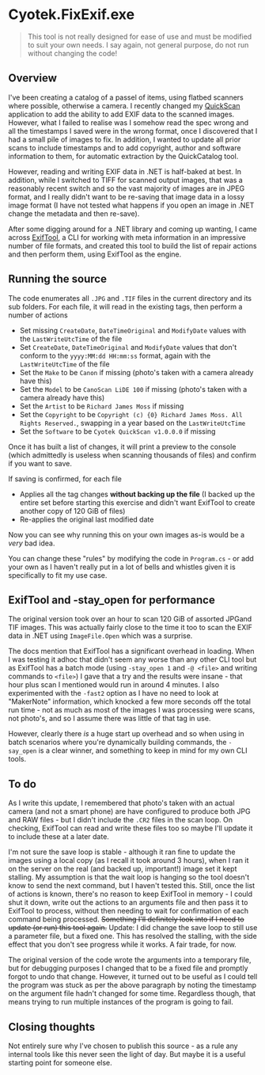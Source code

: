 # Cyotek.FixExif.exe

> This tool is not really designed for ease of use and must be
> modified to suit your own needs. I say again, not general
> purpose, do not run without changing the code!

## Overview

I've been creating a catalog of a passel of items, using flatbed
scanners where possible, otherwise a camera. I recently changed
my [QuickScan][quickscan] application to add the ability to add
EXIF data to the scanned images. However, what I failed to
realise was I somehow read the spec wrong and all the timestamps
I saved were in the wrong format, once I discovered that I had a
small pile of images to fix. In addition, I wanted to update all
prior scans to include timestamps and to add copyright, author
and software information to them, for automatic extraction by
the QuickCatalog tool.

However, reading and writing EXIF data in .NET is half-baked at
best. In addition, while I switched to TIFF for scanned output
images, that was a reasonably recent switch and so the vast
majority of images are in JPEG format, and I really didn't want
to be re-saving that image data in a lossy image format (I have
not tested what happens if you open an image in .NET change the
metadata and then re-save).

After some digging around for a .NET library and coming up
wanting, I came across [ExifTool][exiftool], a CLI for working
with meta information in an impressive number of file formats,
and created this tool to build the list of repair actions and
then perform them, using ExifTool as the engine.

## Running the source

The code enumerates all `.JPG` and `.TIF` files in the current
directory and its sub folders. For each file, it will read in
the existing tags, then perform a number of actions

* Set missing `CreateDate`, `DateTimeOriginal` and `ModifyDate`
  values with the `LastWriteUtcTime` of the file
* Set `CreateDate`, `DateTimeOriginal` and `ModifyDate` values
  that don't conform to the `yyyy:MM:dd HH:mm:ss` format, again
  with the `LastWriteUtcTime` of the file
* Set the `Make` to be `Canon` if missing (photo's taken with a
  camera already have this)
* Set the `Model` to be `CanoScan LiDE 100` if missing (photo's
  taken with a camera already have this)
* Set the `Artist` to be `Richard James Moss` if missing
* Set the `Copyright` to be `Copyright (c) {0} Richard James
  Moss. All Rights Reserved.`, swapping in a year based on the
  `LastWriteUtcTime`
* Set the `Software` to be `Cyotek QuickScan v1.0.0.0` if
  missing

Once it has built a list of changes, it will print a preview to
the console (which admittedly is useless when scanning thousands
of files) and confirm if you want to save.

If saving is confirmed, for each file

* Applies all the tag changes **without backing up the file** (I
  backed up the entire set before starting this exercise and
  didn't want ExifTool to create another copy of 120 GiB of
  files)
* Re-applies the original last modified date

Now you can see why running this on your own images as-is would
be a _very_ bad idea.

You can change these "rules" by modifying the code in
`Program.cs` - or add your own as I haven't really put in a lot
of bells and whistles given it is specifically to fit my use
case.

## ExifTool and -stay_open for performance

The original version took over an hour to scan 120 GiB of
assorted JPGand TIF images. This was actually fairly close to
the time it too to scan the EXIF data in .NET using
`ImageFile.Open` which was a surprise.

The docs mention that ExifTool has a significant overhead in
loading. When I was testing it adhoc that didn't seem any worse
than any other CLI tool but as ExifTool has a batch mode (using
`-stay_open 1` and `-@ <file>` and writing commands to `<file>`)
I gave that a try and the results were insane - that hour plus
scan I mentioned would run in around 4 minutes. I also
experimented with the `-fast2` option as I have no need to look
at "MakerNote" information, which knocked a few more seconds off
the total run time - not as much as most of the images I was
processing were scans, not photo's, and so I assume there was
little of that tag in use.

However, clearly there _is_ a huge start up overhead and so when
using in batch scenarios where you're dynamically building
commands, the `-say_open` is a clear winner, and something to
keep in mind for my own CLI tools.

## To do

As I write this update, I remembered that photo's taken with an
actual camera (and not a smart phone) are have configured to
produce both JPG and RAW files - but I didn't include the `.CR2`
files in the scan loop. On checking, ExifTool can read and write
these files too so maybe I'll update it to include these at a
later date.

I'm not sure the save loop is stable - although it ran fine to
update the images using a local copy (as I recall it took around
3 hours), when I ran it on the server on the real (and backed
up, important!) image set it kept stalling. My assumption is
that the wait loop is hanging so the tool doesn't know to send
the next command, but I haven't tested this. Still, once the
list of actions is known, there's no reason to keep ExifTool in
memory - I could shut it down, write out the actions to an
arguments file and then pass it to ExifTool to process, without
then needing to wait for confirmation of each command being
processed. ~~Something I'll definitely look into if I need to
update (or run) this tool again.~~ Update: I did change the save
loop to still use a parameter file, but a fixed one. This has
resolved the stalling, with the side effect that you don't see
progress while it works. A fair trade, for now.

The original version of the code wrote the arguments into a
temporary file, but for debugging purposes I changed that to be
a fixed file and promptly forgot to undo that change. However,
it turned out to be useful as I could tell the program was stuck
as per the above paragraph by noting the timestamp on the
argument file hadn't changed for some time. Regardless though,
that means trying to run multiple instances of the program is
going to fail.

## Closing thoughts

Not entirely sure why I've chosen to publish this source - as a
rule any internal tools like this never seen the light of day.
But maybe it is a useful starting point for someone else.

[exiftool]: https://exiftool.org/
[quickscan]: https://github.com/cyotek/Cyotek.QuickScan
